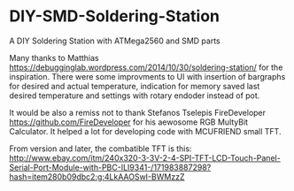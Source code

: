 # DIY-SMD-Soldering-Station
A DIY Soldering Station with ATMega2560 and SMD parts

Many thanks to Matthias <https://debugginglab.wordpress.com/2014/10/30/soldering-station/> for
the inspiration.
There were some improvments to UI with insertion of bargraphs for desired and actual temperature, 
indication for memory saved last desired temperature and settings with rotary endoder instead of
pot.

It would be also a remiss not to thank Stefanos Tselepis FireDeveloper <https://github.com/FireDeveloper> for his
aewosome RGB MultyBit Calculator. It helped a lot for developing code with MCUFRIEND small TFT.

From version  and later, the combatible TFT is this:
   http://www.ebay.com/itm/240x320-3-3V-2-4-SPI-TFT-LCD-Touch-Panel-Serial-Port-Module-with-PBC-ILI9341-/171983887298?hash=item280b09dbc2:g:4LkAAOSwI-BWMzzZ

